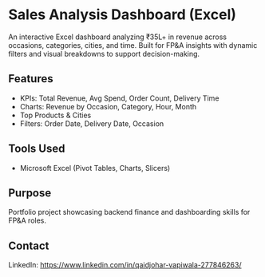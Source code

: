 # Sales Analysis Dashboard (Excel)

An interactive Excel dashboard analyzing ₹35L+ in revenue across occasions, categories, cities, and time. Built for FP&A insights with dynamic filters and visual breakdowns to support decision-making.

## Features
- KPIs: Total Revenue, Avg Spend, Order Count, Delivery Time
- Charts: Revenue by Occasion, Category, Hour, Month
- Top Products & Cities
- Filters: Order Date, Delivery Date, Occasion

## Tools Used
- Microsoft Excel (Pivot Tables, Charts, Slicers)

## Purpose
Portfolio project showcasing backend finance and dashboarding skills for FP&A roles.

## Contact
LinkedIn: https://www.linkedin.com/in/qaidjohar-vapiwala-277846263/
